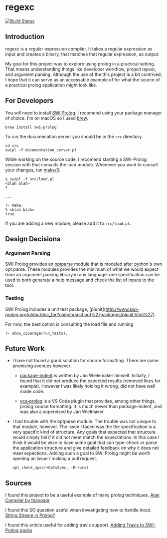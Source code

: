 # regexc

[![Build Status](https://travis-ci.org/SallySoul/regexc.svg?branch=master)](https://travis-ci.org/SallySoul/regexc)

## Introduction

regexc is a regular expression compiler. It takes a regular expression as input and creates a binary,
that matches that regular expression, as output.

My goal for this project was to explore using prolog in a practical setting. That means understanding
things like developer workflow, project layout, and argument parsing. Although the use of the this 
project is a bit contrived, I hope that it can serve as an accessable example of for what the source
of a practical prolog application might look like.

## For Developers

You will need to install [SWI Prolog](http://www.swi-prolog.org). I recomend using your package 
manager of choice. I'm on macOS so I used [brew](https://brew.sh).

```
brew install swi-prolog
```

To run the documenation server you should be in the `src` directory.

```
cd src
swipl -f documentation_server.pl
```

While working on the source code, I recomend starting a SWI-Prolog session with that consults the load module.
Whenever you want to consult your changes, run [make/0](http://www.swi-prolog.org/pldoc/doc_for?object=make/0).

```
$ swipl -f src/load.pl
<blah blah>
?-

...

?- make.
% <blah blah>
true.
```

If you are adding a new module, please add it to `src/load.pl`.

## Design Decisions

### Argument Parsing
	
SWI Prolog provides an [optparse](http://www.swi-prolog.org/pldoc/man?section=optparse) module that is
modeled after python's own opt parse. These modules provides the minimum of what we would expect from 
an argument parsing library in any language: one specification can be used to both generate a help 
message and check the list of inputs to the tool.

### Testing

SWI Prolog includes a unit test package, [plunit](http://www.swi-prolog.org/pldoc/doc_for?object=section(%27packages/plunit.html%27).

For now, the best option is consulting the load file and running
```
?- show_coverage(run_tests).
```

## Future Work

* I have not found a good solution for source formatting. There are some promising avenues however.

	- [package-indent](https://github.com/SWI-Prolog/packages-indent/blob/master/indent.pl) is written by
Jan Wielemaker himself. Initially, I found that it did not produce the expected results (removed
lines for example). However I was likely holding it wrong, did not have well made code.

	- [vcs-prolog](https://github.com/arthwang/vsc-prolog) is a VS Code plugin that provides, among
other things, prolog source formatting. It is much newer than package-indent, and was also a supervised
by Jan Wielmaker.

* I had trouble with the optparse module. The trouble was not unique to that module, however. The
issue I faced was the the specification is a very specific kind of structure. Any goals that 
expected that structure would simply fail if it did not meet match the expectations. In this case
I think it would be wise to have some goal that can type-check or parse the application structure
and give detailed feedback on why it does not meet expections. Adding such a goal to SWI Prolog might
be worth opening an issue / making a pull request.

	```
	opt_check_spec(+OptsSpec, -Errors)
	```

## Sources

I found this project to be a useful example of many prolog techniques.
[Alan Compiler by thanosqr](https://github.com/thanosqr/Alan-Prolog-Compiler)

I found this SO question useful when investigating how to handle input.
[String Stream in Prolog?](https://stackoverflow.com/questions/23593156/string-stream-in-prolog)

I found this article useful for adding travis support.
[Adding Travis to SWI-Prolog packs](https://rlaanemets.com/post/show/adding-travis-to-swi-prolog-packs)
